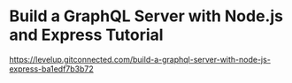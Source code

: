 # Build a GraphQL Server with Node.js and Express Tutorial
https://levelup.gitconnected.com/build-a-graphql-server-with-node-js-express-ba1edf7b3b72